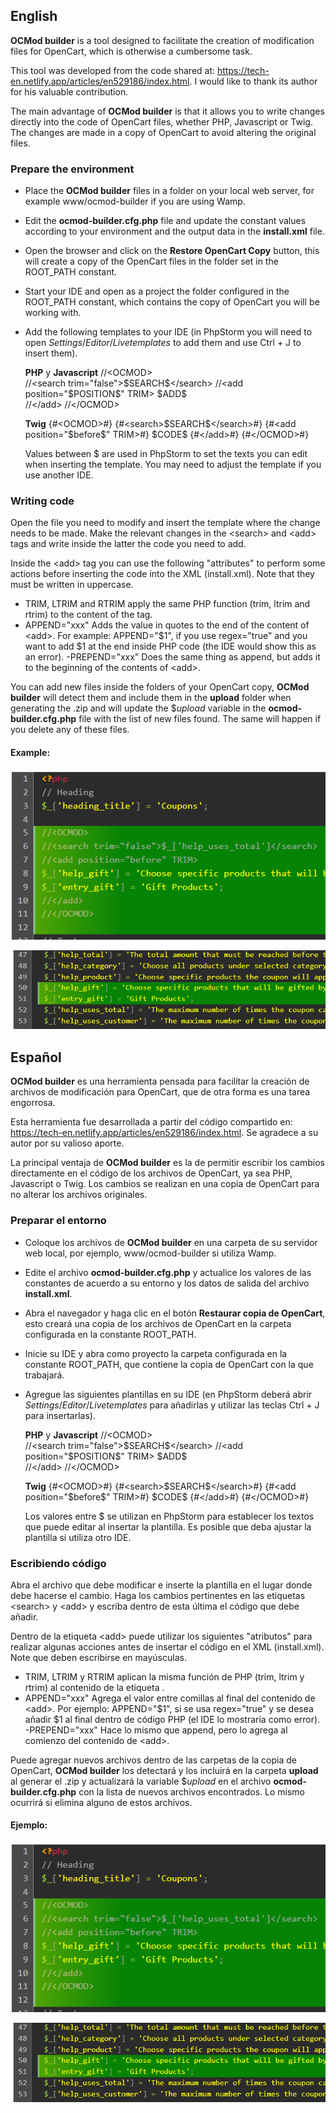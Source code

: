 ## English
**OCMod builder** is a tool designed to facilitate the creation of modification files for OpenCart, which is otherwise a cumbersome task.

This tool was developed from the code shared at: https://tech-en.netlify.app/articles/en529186/index.html. I would like to thank its author for his valuable contribution.

The main advantage of **OCMod builder** is that it allows you to write changes directly into the code of OpenCart files, whether PHP, Javascript or Twig. The changes are made in a copy of OpenCart to avoid altering the original files.

### Prepare the environment

- Place the **OCMod builder** files in a folder on your local web server, for example www/ocmod-builder if you are using Wamp.
- Edit the **ocmod-builder.cfg.php** file and update the constant values according to your environment and the output data in the **install.xml** file.
- Open the browser and click on the **Restore OpenCart Copy** button, this will create a copy of the OpenCart files in the folder set in the ROOT_PATH constant.
- Start your IDE and open as a project the folder configured in the ROOT_PATH constant, which contains the copy of OpenCart you will be working with.
- Add the following templates to your IDE (in PhpStorm you will need to open $Settings/Editor/Live templates$ to add them and use Ctrl + J to insert them).

  **PHP** y **Javascript**
  //&lt;OCMOD&gt;  
  //&lt;search trim="false"&gt;\$SEARCH\$&lt;/search&gt;
  //&lt;add position="\$POSITION\$" TRIM&gt;
  \$ADD\$  
  //&lt;/add&gt;
  //&lt;/OCMOD&gt;

  **Twig**
  {#&lt;OCMOD&gt;#}
  {#&lt;search>\$SEARCH\$&lt;/search&gt;#}
  {#&lt;add position="\$before\$" TRIM&gt;#}
  \$CODE\$
  {#&lt;/add&gt;#}
  {#&lt;/OCMOD&gt;#}

  Values between \$ are used in PhpStorm to set the texts you can edit when inserting the template. You may need to adjust the template if you use another IDE.

### Writing code

Open the file you need to modify and insert the template where the change needs to be made. Make the relevant changes in the &lt;search&gt; and &lt;add&gt; tags and write inside the latter the code you need to add.

Inside the &lt;add&gt; tag you can use the following "attributes" to perform some actions before inserting the code into the XML (install.xml). Note that they must be written in uppercase.

- TRIM, LTRIM and RTRIM apply the same PHP function (trim, ltrim and rtrim) to the content of the <add> tag.
- APPEND="xxx" Adds the value in quotes to the end of the content of &lt;add&gt;. For example: APPEND="$1", if you use regex="true" and you want to add \$1 at the end inside PHP code (the IDE would show this as an error).
  -PREPEND="xxx" Does the same thing as append, but adds it to the beginning of the contents of &lt;add&gt;.

You can add new files inside the folders of your OpenCart copy, **OCMod builder** will detect them and include them in the **upload** folder when generating the .zip and will update the $\$upload$ variable in the **ocmod-builder.cfg.php** file with the list of new files found. The same will happen if you delete any of these files.


#### Example:

![Example 1](images/example1.png)

![Example 2](images/example2.png)

## Español
**OCMod builder** es una herramienta pensada para facilitar la creación de archivos de modificación para OpenCart, que de otra forma es una tarea engorrosa.

Esta herramienta fue desarrollada a partir del código compartido en: https://tech-en.netlify.app/articles/en529186/index.html. Se agradece a su autor por su valioso aporte.

La principal ventaja de **OCMod builder** es la de permitir escribir los cambios directamente en el código de los archivos de OpenCart, ya sea PHP, Javascript o Twig. Los cambios se realizan en una copia de OpenCart para no alterar los archivos originales.

### Preparar el entorno

- Coloque los archivos de **OCMod builder** en una carpeta de su servidor web local, por ejemplo, www/ocmod-builder si utiliza Wamp.
- Edite el archivo **ocmod-builder.cfg.php** y actualice los valores de las constantes de acuerdo a su entorno y los datos de salida del archivo **install.xml**.
- Abra el navegador y haga clic en el botón **Restaurar copia de OpenCart**, esto creará una copia de los archivos de OpenCart en la carpeta configurada en la constante ROOT_PATH.
- Inicie su IDE y abra como proyecto la carpeta configurada en la constante ROOT_PATH, que contiene la copia de OpenCart con la que trabajará.
- Agregue las siguientes plantillas en su IDE (en PhpStorm deberá abrir $Settings/Editor/Live templates$ para añadirlas y utilizar las teclas Ctrl + J para insertarlas).

  **PHP** y **Javascript**
  //&lt;OCMOD&gt;  
  //&lt;search trim="false"&gt;\$SEARCH\$&lt;/search&gt;
  //&lt;add position="\$POSITION\$" TRIM&gt;
  \$ADD\$  
  //&lt;/add&gt;
  //&lt;/OCMOD&gt;

  **Twig**
  {#&lt;OCMOD&gt;#}
  {#&lt;search>\$SEARCH\$&lt;/search&gt;#}
  {#&lt;add position="\$before\$" TRIM&gt;#}
  \$CODE\$
  {#&lt;/add&gt;#}
  {#&lt;/OCMOD&gt;#}

  Los valores entre \$ se utilizan en PhpStorm para establecer los textos que puede editar al insertar la plantilla. Es posible que deba ajustar la plantilla si utiliza otro IDE.

### Escribiendo código

Abra el archivo que debe modificar e inserte la plantilla en el lugar donde debe hacerse el cambio. Haga los cambios pertinentes en las etiquetas &lt;search&gt; y &lt;add&gt; y escriba dentro de esta última el código que debe añadir.

Dentro de la etiqueta &lt;add&gt; puede utilizar los siguientes "atributos" para realizar algunas acciones antes de insertar el código en el XML (install.xml). Note que deben escribirse en mayúsculas.

- TRIM, LTRIM y RTRIM aplican la misma función de PHP (trim, ltrim y rtrim) al contenido de la etiqueta <add>.
- APPEND="xxx" Agrega el valor entre comillas al final del contenido de &lt;add&gt;. Por ejemplo: APPEND="$1", si se usa regex="true" y se desea añadir \$1 al final dentro de código PHP (el IDE lo mostraría como error).
  -PREPEND="xxx" Hace lo mismo que append, pero lo agrega al comienzo del contenido de &lt;add&gt;.

Puede agregar nuevos archivos dentro de las carpetas de la copia de OpenCart, **OCMod builder** los detectará y los incluirá en la carpeta **upload** al generar el .zip y actualizará la variable $\$upload$ en el archivo **ocmod-builder.cfg.php** con la lista de nuevos archivos encontrados. Lo mismo ocurrirá si elimina alguno de estos archivos.

#### Ejemplo:

![Example 1](images/example1.png)

![Example 2](images/example2.png)